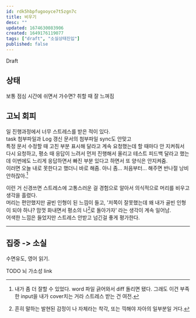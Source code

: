 ```yaml
---
id: rdk5hbpfugooyce7t5zgn7c
title: 비우기
desc: ""
updated: 1674630083906
created: 1649176119077
tags: ["draft", "소실상태진입"]
published: false
---
```


Draft

## 상태

보통 점심 시간에 쉬면서 가수면? 취할 때 잘 느껴짐

## 고뇌 회피

일 진행과정에서 너무 스트레스를 받은 적이 있다.  
task 첨부파일과 Log 갱신 문서의 첨부파일 sync도 안맞고  
특정 문서 수정할 때 고친 부분 표시해 달라고 계속 요청했는데 할 때마다 안 지켜줘서  
다시 요청하고, 평소 때 응답이 느려서 먼저 진행해서 올리고 테스트 피드백 달라고 했는데 이번에도 느리게 응답하면서 빠진 부분 있다고 하면서 또 양식은 안지켜줌.  
이러면 오늘 내로 못한다고 했더니 바로 해줌. 아니 좀... 처음부터... 해주면 반나절 낭비 안하잖아.[^1]

이런 거 신경쓰면 스트레스에 고통스러운 걸 경험으로 알아서 의식적으로 머리를 비우고 생각을 흘렸다.  
머리는 편안했지만 골빈 인형이 된 느낌이 들고, '저쪽이 잘못했는데 왜 내가 골빈 인형이 되야 하나? 맘껏 화내면서 평소의 나[^2]로 돌아가자' 라는 생각이 계속 일어남.  
어색한 느낌은 들었지만 스트레스 안받고 넘긴걸 좋게 평가한다.

[^1]: 내가 좀 더 잘할 수 있었다. word 파일 긁어와서 diff 돌리면 됐다. 그래도 이건 부족한 input을 내가 cover치는 거라 스트레스 받는 건 여전.
[^2]: 흔히 말하는 발현된 감정이 나 자체라는 착각, 또는 끽해야 자아의 일부분일 거다.

---

## 집중 -> 소실

수면유도, 영어 읽기.

TODO 뇌 가소성 link
